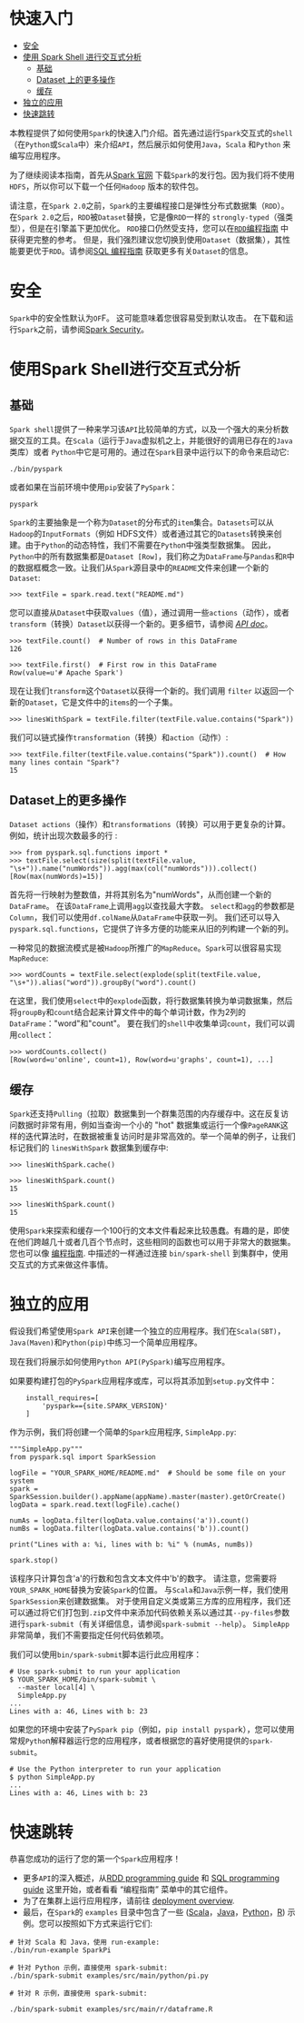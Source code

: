 # 快速入门
*   [安全](#安全)
*   [使用 Spark Shell 进行交互式分析](#使用-spark-shell-进行交互式分析)
    *   [基础](#基础)
    *   [Dataset 上的更多操作](#dataset-上的更多操作)
    *   [缓存](#缓存)
*   [独立的应用](#独立的应用)
*   [快速跳转](#快速跳转)

本教程提供了如何使用`Spark`的快速入门介绍。首先通过运行`Spark`交互式的`shell`（在`Python`或`Scala`中）来介绍`API`，然后展示如何使用`Java`，`Scala` 和`Python` 来编写应用程序。

为了继续阅读本指南，首先从[Spark 官网](http://spark.apache.org/downloads.html) 下载`Spark`的发行包。因为我们将不使用`HDFS`，所以你可以下载一个任何`Hadoop` 版本的软件包。

请注意，在`Spark 2.0`之前，`Spark`的主要编程接口是弹性分布式数据集（`RDD`）。 在`Spark 2.0`之后，`RDD`被`Dataset`替换，它是像`RDD`一样的 `strongly-typed`（强类型），但是在引擎盖下更加优化。 `RDD`接口仍然受支持，您可以在[`RDD`编程指南](https://spark.apache.org/docs/latest/rdd-programming-guide.html) 中获得更完整的参考。 但是，我们强烈建议您切换到使用`Dataset`（数据集），其性能要更优于`RDD`。请参阅[SQL 编程指南](https://spark.apache.org/docs/latest/rdd-programming-guide.html) 获取更多有关`Dataset`的信息。

# 安全
`Spark`中的安全性默认为`OF`F。 这可能意味着您很容易受到默认攻击。 在下载和运行`Spark`之前，请参阅[Spark Security](https://spark.apache.org/docs/latest/security.html)。

# 使用Spark Shell进行交互式分析

## 基础

`Spark shell`提供了一种来学习该`API`比较简单的方式，以及一个强大的来分析数据交互的工具。在`Scala`（运行于`Java`虚拟机之上，并能很好的调用已存在的`Java`类库）或者 `Python`中它是可用的。通过在`Spark`目录中运行以下的命令来启动它:

```
./bin/pyspark
```
或者如果在当前环境中使用`pip`安装了`PySpark`：
```
pyspark
```

`Spark`的主要抽象是一个称为`Dataset`的分布式的`item`集合。`Datasets`可以从`Hadoop`的`InputFormats`（例如 HDFS文件）或者通过其它的`Datasets`转换来创建。由于`Python`的动态特性，我们不需要在`Pytho`n中强类型数据集。 因此，`Python`中的所有数据集都是`Dataset [Row]`，我们称之为`DataFrame`与`Pandas`和`R`中的数据框概念一致。让我们从`Spark`源目录中的`README`文件来创建一个新的`Dataset`:

```
>>> textFile = spark.read.text("README.md")
```

您可以直接从`Dataset`中获取`values`（值），通过调用一些`actions`（动作），或者`transform`（转换）`Dataset`以获得一个新的。更多细节，请参阅 _[API doc](https://spark.apache.org/docs/latest/api/python/index.html#pyspark.sql.DataFrame)_。

```
>>> textFile.count()  # Number of rows in this DataFrame
126

>>> textFile.first()  # First row in this DataFrame
Row(value=u'# Apache Spark')
```

现在让我们`transform`这个`Dataset`以获得一个新的。我们调用 `filter` 以返回一个新的`Dataset`，它是文件中的`items`的一个子集。

```
>>> linesWithSpark = textFile.filter(textFile.value.contains("Spark"))
```

我们可以链式操作`transformation`（转换）和`action`（动作）:

```
>>> textFile.filter(textFile.value.contains("Spark")).count()  # How many lines contain "Spark"?
15
```

## Dataset上的更多操作

`Dataset actions`（操作）和`transformations`（转换）可以用于更复杂的计算。例如，统计出现次数最多的行 :

```
>>> from pyspark.sql.functions import *
>>> textFile.select(size(split(textFile.value, "\s+")).name("numWords")).agg(max(col("numWords"))).collect()
[Row(max(numWords)=15)]
```

首先将一行映射为整数值，并将其别名为"numWords"，从而创建一个新的`DataFrame`。 在该`DataFrame`上调用`agg`以查找最大字数。 `select`和`agg`的参数都是`Column`，我们可以使用`df.colName`从`DataFrame`中获取一列。 我们还可以导入`pyspark.sql.functions`，它提供了许多方便的功能来从旧的列构建一个新的列。

一种常见的数据流模式是被`Hadoop`所推广的`MapReduce`。`Spark`可以很容易实现`MapReduce`:

```
>>> wordCounts = textFile.select(explode(split(textFile.value, "\s+")).alias("word")).groupBy("word").count()
```

在这里，我们使用`select`中的`explode`函数，将行数据集转换为单词数据集，然后将`groupBy`和`count`结合起来计算文件中的每个单词计数，作为2列的`DataFrame`："word"和"count"。 要在我们的`shell`中收集单词`count`，我们可以调用`collect`：

```
>>> wordCounts.collect()
[Row(word=u'online', count=1), Row(word=u'graphs', count=1), ...]
```

## 缓存

`Spark`还支持`Pulling`（拉取）数据集到一个群集范围的内存缓存中。这在反复访问数据时非常有用，例如当查询一个小的 "hot" 数据集或运行一个像`PageRANK`这样的迭代算法时，在数据被重复访问时是非常高效的。举一个简单的例子，让我们标记我们的 `linesWithSpark` 数据集到缓存中:

```
>>> linesWithSpark.cache()

>>> linesWithSpark.count()
15

>>> linesWithSpark.count()
15
```

使用`Spark`来探索和缓存一个100行的文本文件看起来比较愚蠢。有趣的是，即使在他们跨越几十或者几百个节点时，这些相同的函数也可以用于非常大的数据集。您也可以像 [编程指南](https://spark.apache.org/docs/latest/rdd-programming-guide.html#using-the-shell). 中描述的一样通过连接 `bin/spark-shell` 到集群中，使用交互式的方式来做这件事情。

# 独立的应用

假设我们希望使用`Spark API`来创建一个独立的应用程序。我们在`Scala(SBT)`，`Java(Maven)`和`Python(pip)`中练习一个简单应用程序。

现在我们将展示如何使用`Python API(PySpark)`编写应用程序。

如果要构建打包的`PySpark`应用程序或库，可以将其添加到`setup.py`文件中：
```
    install_requires=[
        'pyspark=={site.SPARK_VERSION}'
    ]
```

作为示例，我们将创建一个简单的`Spark`应用程序, `SimpleApp.py`:

```
"""SimpleApp.py"""
from pyspark.sql import SparkSession

logFile = "YOUR_SPARK_HOME/README.md"  # Should be some file on your system
spark = SparkSession.builder().appName(appName).master(master).getOrCreate()
logData = spark.read.text(logFile).cache()

numAs = logData.filter(logData.value.contains('a')).count()
numBs = logData.filter(logData.value.contains('b')).count()

print("Lines with a: %i, lines with b: %i" % (numAs, numBs))

spark.stop()
```

该程序只计算包含'a'的行数和包含文本文件中'b'的数字。 请注意，您需要将`YOUR_SPARK_HOME`替换为安装`Spark`的位置。 与`Scala`和`Java`示例一样，我们使用`SparkSession`来创建数据集。 对于使用自定义类或第三方库的应用程序，我们还可以通过将它们打包到`.zi`p文件中来添加代码依赖关系以通过其`--py-files`参数进行`spark-submit`（有关详细信息，请参阅`spark-submit --help`）。 `SimpleApp`非常简单，我们不需要指定任何代码依赖项。

我们可以使用`bin/spark-submit`脚本运行此应用程序：

```
# Use spark-submit to run your application
$ YOUR_SPARK_HOME/bin/spark-submit \
  --master local[4] \
  SimpleApp.py
...
Lines with a: 46, Lines with b: 23
```
如果您的环境中安装了`PySpark pip`（例如，`pip install pyspar`k），您可以使用常规`Pytho`n解释器运行您的应用程序，或者根据您的喜好使用提供的`spark-submit`。
```
# Use the Python interpreter to run your application
$ python SimpleApp.py
...
Lines with a: 46, Lines with b: 23
```

# 快速跳转

恭喜您成功的运行了您的第一个`Spark`应用程序！

*   更多`API`的深入概述，从[RDD programming guide](https://spark.apache.org/docs/latest/rdd-programming-guide.html) 和 [SQL programming guide](https://spark.apache.org/docs/latest/sql-programming-guide.html) 这里开始，或者看看 “编程指南” 菜单中的其它组件。
*   为了在集群上运行应用程序，请前往 [deployment overview](https://spark.apache.org/docs/latest/cluster-overview.html).
*   最后，在`Spark`的 `examples` 目录中包含了一些 ([Scala](https://github.com/apache/spark/tree/master/examples/src/main/scala/org/apache/spark/examples)，[Java](https://github.com/apache/spark/tree/master/examples/src/main/java/org/apache/spark/examples)，[Python](https://github.com/apache/spark/tree/master/examples/src/main/python)，[R](https://github.com/apache/spark/tree/master/examples/src/main/r)) 示例。您可以按照如下方式来运行它们:

```
# 针对 Scala 和 Java，使用 run-example:
./bin/run-example SparkPi

# 针对 Python 示例，直接使用 spark-submit:
./bin/spark-submit examples/src/main/python/pi.py

# 针对 R 示例，直接使用 spark-submit:

./bin/spark-submit examples/src/main/r/dataframe.R
```